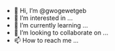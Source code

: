 - 👋 Hi, I’m @gwogewetgeb
- 👀 I’m interested in ...
- 🌱 I’m currently learning ...
- 💞️ I’m looking to collaborate on ...
- 📫 How to reach me ...

<!---
gwogewetgeb/gwogewetgeb is a ✨ special ✨ repository because its `README.md` (this file) appears on your GitHub profile.
You can click the Preview link to take a look at your changes.
--->
